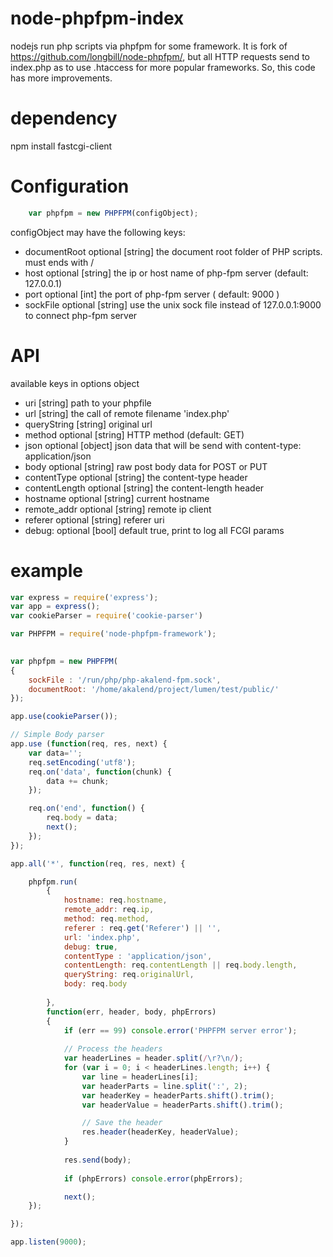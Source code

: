 # node-phpfpm-index
nodejs run php scripts via phpfpm for some framework. It is fork of https://github.com/longbill/node-phpfpm/, but all HTTP requests send to index.php as to use .htaccess for more popular frameworks. So, this code has more improvements. 
# dependency
npm install fastcgi-client 

# Configuration
```js
    var phpfpm = new PHPFPM(configObject);
```
configObject may have the following keys:

* documentRoot optional [string] the document root folder of PHP scripts. must ends with /
* host optional [string] the ip or host name of php-fpm server (default: 127.0.0.1)
* port optional [int] the port of php-fpm server ( default: 9000 )
* sockFile optional [string] use the unix sock file instead of 127.0.0.1:9000 to connect php-fpm server


# API

available keys in options object

* uri [string] path to your phpfile
* url [string] the call of remote filename 'index.php'
* queryString [string] original url 
* method optional [string] HTTP method (default: GET)
* json optional [object] json data that will be send with content-type: application/json
* body optional [string] raw post body data for POST or PUT
* contentType optional [string] the content-type header
* contentLength optional [string] the content-length header
* hostname optional [string] current hostname
* remote_addr optional [string] remote ip client
* referer optional [string] referer uri		
* debug: optional [bool] default true, print to log all FCGI params

# example
```js
var express = require('express');
var app = express();
var cookieParser = require('cookie-parser')

var PHPFPM = require('node-phpfpm-framework');
 

var phpfpm = new PHPFPM(
{
    sockFile : '/run/php/php-akalend-fpm.sock',
    documentRoot: '/home/akalend/project/lumen/test/public/'
});

app.use(cookieParser());

// Simple Body parser
app.use (function(req, res, next) {
    var data='';
    req.setEncoding('utf8');
    req.on('data', function(chunk) {
        data += chunk;
    });

    req.on('end', function() {
        req.body = data;
        next();
    });
});

app.all('*', function(req, res, next) {

	phpfpm.run(
		{
			hostname: req.hostname,
			remote_addr: req.ip,
			method: req.method,
			referer : req.get('Referer') || '',		
			url: 'index.php',
            debug: true,
            contentType : 'application/json',
            contentLength: req.contentLength || req.body.length,
            queryString: req.originalUrl,
            body: req.body
			
		}, 
		function(err, header, body, phpErrors)
		{
		    if (err == 99) console.error('PHPFPM server error');
		    
			// Process the headers
            var headerLines = header.split(/\r?\n/);
            for (var i = 0; i < headerLines.length; i++) {
                var line = headerLines[i];
                var headerParts = line.split(':', 2);
                var headerKey = headerParts.shift().trim();
                var headerValue = headerParts.shift().trim();

                // Save the header
                res.header(headerKey, headerValue);
            }
			
			res.send(body);
		    
		    if (phpErrors) console.error(phpErrors);

		    next();
	});

});

app.listen(9000);
```
